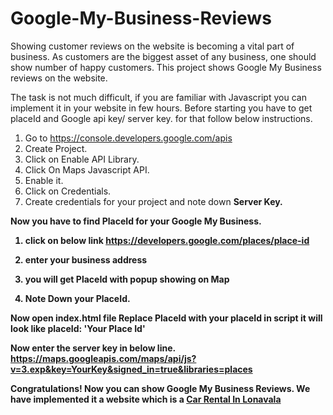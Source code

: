 # Google-My-Business-Reviews
Showing customer reviews on the website is becoming a vital part of business. As customers are the biggest asset of any business, one should show number of happy customers. This project shows Google My Business reviews on the website.

The task is not much difficult, if you are familiar with Javascript you can implement it in your website in few hours.
Before starting you have to get placeId and Google api key/ server key. for that follow below instructions.
1. Go to https://console.developers.google.com/apis
2. Create Project.
3. Click on Enable API Library.
4. Click On Maps Javascript API.
5. Enable it.
6. Click on Credentials.
7. Create credentials for your project and note down <b>Server Key<b>.

Now you have to find PlaceId for your Google My Business.
1. click on below link
https://developers.google.com/places/place-id

2. enter your business address
3. you will get PlaceId with popup showing on Map
4. Note Down your PlaceId.

Now open index.html file 
Replace PlaceId with your placeId in script
it will look like
placeId: 'Your Place Id'

Now enter the server key in below line.
https://maps.googleapis.com/maps/api/js?v=3.exp&key=YourKey&signed_in=true&libraries=places

Congratulations!
Now you can show Google My Business Reviews.
We have implemented it a website which is a <a href='https://www.lonavalacab.com'>Car Rental In Lonavala</a>
